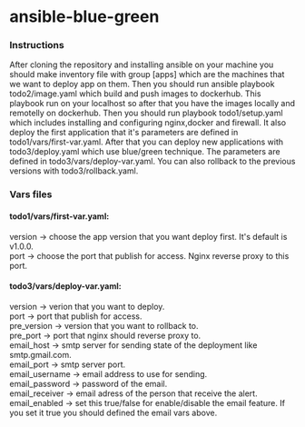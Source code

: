 # ansible-blue-green

### Instructions

After cloning the repository and installing ansible on your machine you should make inventory file with group [apps] which are the machines that we want to deploy app on them. Then you should run ansible playbook todo2/image.yaml which build and push images to dockerhub. This playbook run on your localhost so after that you have the images locally and remotelly on dockerhub. Then you should run playbook todo1/setup.yaml which includes installing and configuring nginx,docker and firewall. It also deploy the first application that it's parameters are defined in todo1/vars/first-var.yaml. After that you can deploy new applications with todo3/deploy.yaml which use blue/green technique. The parameters are defined in  todo3/vars/deploy-var.yaml. You can also rollback to the previous versions with todo3/rollback.yaml.

### Vars files

#### todo1/vars/first-var.yaml:
version -> choose the app version that you want deploy first. It's default is v1.0.0.  
port -> choose the port that publish for access. Nginx reverse proxy to this port.  

#### todo3/vars/deploy-var.yaml:
version -> verion that you want to deploy.  
port -> port that publish for access.  
pre_version -> version that you want to rollback to.  
pre_port -> port that nginx should reverse proxy to.  
email_host -> smtp server for sending state of the deployment like smtp.gmail.com.  
email_port -> smtp server port.  
email_username -> email address to use for sending.  
email_password -> password of the email.  
email_receiver -> email adress of the person that receive the alert.  
email_enabled -> set this true/false for enable/disable the email feature. If you set it true you should defined the email vars above.    
